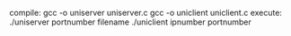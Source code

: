 compile: 
gcc -o uniserver uniserver.c
gcc -o uniclient uniclient.c
execute: 
./uniserver portnumber filename
./uniclient ipnumber portnumber
